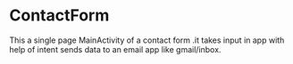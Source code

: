 # ContactForm
This a single page MainActivity of a contact form .it takes input in app with help of intent sends data to an email app like gmail/inbox.
